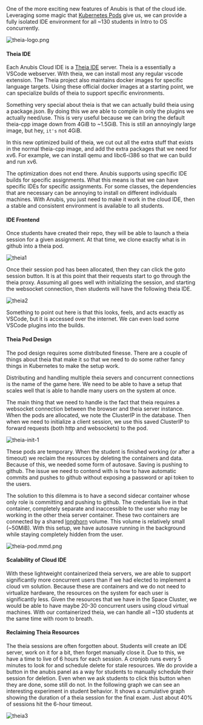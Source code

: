 <preview>

One of the more exciting new features of Anubis is that of the cloud ide. Leveraging some magic
that [Kubernetes Pods](https://kubernetes.io/docs/concepts/workloads/pods/) give us, we can provide a fully isolated IDE environment for all ~130 students in Intro to OS concurrently.

</preview>


![theia-logo.png](/api/public/static/80edb046dfae7c0f)

#### Theia IDE

Each Anubis Cloud IDE is a
[Theia IDE](https://theia-ide.org/)
server. Theia is a essentially a VSCode webserver. With theia, we can install most any regular vscode
extension. The Theia project also maintains docker images for specific language targets. Using
these official docker images at a starting point, we can specialize builds of theia to support
specific environments.

Something very special about theia is that we can actually build theia using a package.json. By doing
this we are able to compile in only the plugins we actually need/use. This is very useful because we can
bring the default theia-cpp image down from 4GiB to ~1.5GiB. This is still an annoyingly large image,
but hey, `it's` not 4GiB.

In this new optimized build of theia, we cut out all the extra stuff that exists in the normal theia-cpp
image, and add the extra packages that we need for xv6. For example, we can install qemu and libc6-i386
so that we can build and run xv6.

The optimization does not end there. Anubis supports using specific IDE builds for specific
assignments. What this means is that we can have specific IDEs for specific assignments. For some
classes, the dependencies that are necessary can be annoying to install on different individuals
machines. With Anubis, you just need to make it work in the cloud IDE, then a stable and consistent
environment is available to all students.

#### IDE Frontend

Once students have created their repo, they will be able to launch a theia session for a given
assignment. At that time, we clone exactly what is in github into a theia pod.

![theia1](/api/public/static/f43c253a3c781101)

Once their session pod has been allocated, then they can click the goto session button. It is at this
point that their requests start to go through the theia proxy. Assuming all goes well with initializing
the session, and starting the websocket connection, then students will have the following theia IDE.

![theia2](/api/public/static/002315b86f8b557f)

Something to point out here is that this looks, feels, and acts exactly as VSCode, but it is accessed
over the internet. We can even load some VSCode plugins into the builds.

#### Theia Pod Design

The pod design requires some distributed finesse. There are a couple of things about theia that make it
so that we need to do some rather fancy things in Kubernetes to make the setup work.

Distributing and handling multiple theia severs and concurrent connections is the name of the game here.
We need to be able to have a setup that scales well that is able to handle many users on the system at
once.

The main thing that we need to handle is the fact that theia requires a websocket connection between the
browser and theia server instance. When the pods are allocated, we note the ClusterIP in the database.
Then when we need to initialize a client session, we use this saved ClusterIP to forward requests (both
http and websockets) to the pod.

![theia-init-1](/api/public/static/0de69b0786007e60)

These pods are temporary. When the student is finished working (or after a timeout) we reclaim the
resources by deleting the containers and data. Because of this, we needed some form of autosave. Saving
is pushing to github. The issue we need to contend with is how to have automatic commits and pushes
to github without exposing a password or api token to the users.

The solution to this dilemma is to have a second sidecar container whose only role is committing and
pushing to github. The credentials live in that container, completely separate and inaccessible to the
user who may be working in the other theia server container. These two containers are connected by a
shared [longhorn](https://rancher.com/products/longhorn/)
volume. This volume is relatively small (~50MiB). With this setup, we have autosave
running in the background while staying completely hidden from the user.

![theia-pod.mmd.png](/api/public/static/9e023fa2714d8cdd)

#### Scalability of Cloud IDE

With these lightweight containerized theia servers, we are able to support significantly more concurrent
users than if we had elected to implement a cloud vm solution. Because these are containers and we do
not need to virtualize hardware, the resources on the system for each user is significantly less. Given
the resources that we have in the Space Cluster, we would be able to have maybe 20-30 concurrent users
using cloud virtual machines. With our containerized theia, we can handle all ~130 students at the same
time with room to breath.


#### Reclaiming Theia Resources
  The theia sessions are often forgotten about. Students will create an IDE server, work on it for a bit,
  then forget manually close it. Due to this, we have a time to live of 6 hours for each session. A
  cronjob runs every 5 minutes to look for and schedule delete for stale resources. We do provide a button
  in the anubis panel as a way for students to manually schedule their session for deletion. Even when we
  ask students to click this button when they are done, some still do not. In the following graph we can
  see an interesting experiment in student behavior. It shows a cumulative graph showing the duration of a
  theia session for the final exam. Just about 40% of sessions hit the 6-hour timeout.

  ![theia3](/api/public/static/52f59217b8caaa02)
